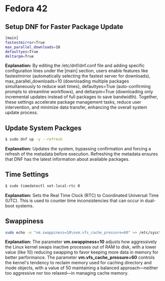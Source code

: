 # Fedora 42

## Setup DNF for Faster Package Update

```bash
[main]
fastestmirror=True
max_parallel_downloads=10
defaultyes=True
deltarpm=True
```

**Explanation:** By editing the /etc/dnf/dnf.conf file and adding specific configuration lines under the [main] section, users enable features like fastestmirror (automatically selecting the fastest server for downloads), max_parallel_downloads=10 (downloading multiple packages simultaneously to reduce wait times), defaultyes=True (auto-confirming prompts to streamline workflows), and deltarpm=True (downloading only incremental updates instead of full packages to save bandwidth). Together, these settings accelerate package management tasks, reduce user intervention, and minimize data transfer, enhancing the overall system update process.

## Update System Packges

```bash
$ sudo dnf up -y --refresh
```

**Explanation:** Updates the system, bypassing confirmation and forcing a refresh of the metadata before execution. Refreshing the metadata ensures that DNF has the latest information about available packages.

## Time Settings

```bash
$ sudo timedatectl set-local-rtc 0
```

**Explanation:** Sets the Real Time Clock (RTC) to Coordinated Universal Time (UTC). This is used to counter time inconsistencies that can occur in dual-boot systems.

## Swappiness

```bash
sudo echo -e "vm.swappiness=10\nvm.vfs_cache_pressure=60" >> /etc/sysctl.conf
```
**Explanation:** The parameter **vm.swappiness=10** adjusts how aggressively the Linux kernel swaps inactive processes out of RAM to disk, with a lower value (like 10) reducing swapping to favor keeping more data in memory for better performance. The parameter **vm.vfs_cache_pressure=60** controls the kernel's tendency to reclaim memory used for caching directory and inode objects, with a value of 50 maintaining a balanced approach—neither too aggressive nor too relaxed—in managing cache memory.
